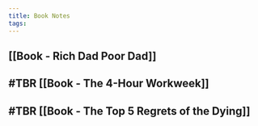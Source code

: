 ```yaml
---
title: Book Notes
tags:
---
```


## [[Book - Rich Dad Poor Dad]]
## #TBR [[Book - The 4-Hour Workweek]]
## #TBR [[Book - The Top 5 Regrets of the Dying]]
